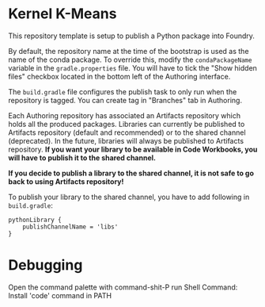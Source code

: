 # Kernel K-Means 

This repository template is setup to publish a Python package into Foundry.

By default, the repository name at the time of the bootstrap is used as the name of the conda package.
To override this, modify the ``condaPackageName`` variable in the ``gradle.properties`` file. You will have to tick
the "Show hidden files" checkbox located in the bottom left of the Authoring interface.
 
The ``build.gradle`` file configures the publish task to only run when the repository is tagged.
You can create tag in "Branches" tab in Authoring.

Each Authoring repository has associated an Artifacts repository which holds all the produced packages. 
Libraries can currently be published to Artifacts repository (default and recommended) or to the shared channel (deprecated).
In the future, libraries will always be published to Artifacts repository.
**If you want your library to be available in Code Workbooks, you will have to publish it to the shared channel.**

**If you decide to publish a library to the shared channel, it is not safe to go back to using Artifacts repository!** 

To publish your library to the shared channel, you have to add following in ``build.gradle``:

```
pythonLibrary {	
    publishChannelName = 'libs'	
}
```



# Debugging
Open the command palette with command-shit-P
run Shell Command: Install 'code' command in PATH
